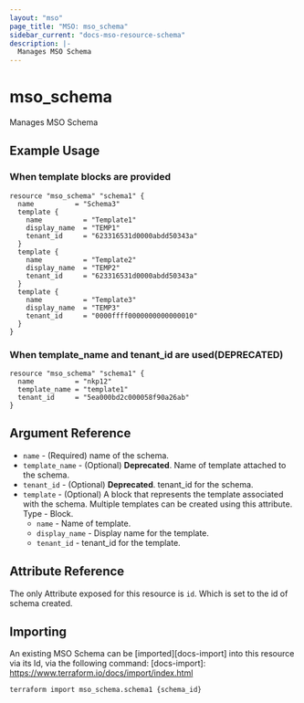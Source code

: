 ```yaml
---
layout: "mso"
page_title: "MSO: mso_schema"
sidebar_current: "docs-mso-resource-schema"
description: |-
  Manages MSO Schema
---
```


# mso_schema #

Manages MSO Schema

## Example Usage ##

### When template blocks are provided ###

```hcl
resource "mso_schema" "schema1" {
  name          = "Schema3"
  template {
    name          = "Template1"
    display_name  = "TEMP1"
    tenant_id     = "623316531d0000abdd50343a"
  }
  template {
    name          = "Template2"
    display_name  = "TEMP2"
    tenant_id     = "623316531d0000abdd50343a"
  }
  template {
    name          = "Template3"
    display_name  = "TEMP3"
    tenant_id     = "0000ffff0000000000000010"
  }
}  

```

### When template_name and tenant_id are used(DEPRECATED) ###

```hcl
resource "mso_schema" "schema1" {
  name          = "nkp12"
  template_name = "template1"
  tenant_id     = "5ea000bd2c000058f90a26ab"
}

```

## Argument Reference ##

* `name` - (Required) name of the schema.
* `template_name` - (Optional) **Deprecated**. Name of template attached to the schema.
* `tenant_id` - (Optional) **Deprecated**. tenant_id for the schema.
* `template` - (Optional) A block that represents the template associated with the schema. Multiple templates can be created using this attribute. Type - Block.
  * `name` - Name of template.
  * `display_name` - Display name for the template.
  * `tenant_id` - tenant_id for the template.

## Attribute Reference ##

The only Attribute exposed for this resource is `id`. Which is set to the id of schema created.

## Importing ##

An existing MSO Schema can be [imported][docs-import] into this resource via its Id, via the following command: [docs-import]: <https://www.terraform.io/docs/import/index.html>

```bash
terraform import mso_schema.schema1 {schema_id}
```